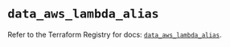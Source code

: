 # `data_aws_lambda_alias`

Refer to the Terraform Registry for docs: [`data_aws_lambda_alias`](https://registry.terraform.io/providers/hashicorp/aws/6.0.0/docs/data-sources/lambda_alias).
